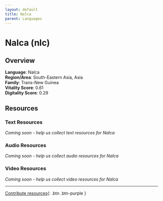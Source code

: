 ```yaml
---
layout: default
title: Nalca
parent: Languages
---
```


# Nalca (nlc)

## Overview

**Language**: Nalca  
**Region/Area**: South-Eastern Asia, Asia  
**Family**: Trans-New Guinea  
**Vitality Score**: 0.61  
**Digitality Score**: 0.29  

## Resources

### Text Resources
*Coming soon - help us collect text resources for Nalca*

### Audio Resources
*Coming soon - help us collect audio resources for Nalca*

### Video Resources
*Coming soon - help us collect video resources for Nalca*

---

[Contribute resources](https://fairtrain.github.io/){: .btn .btn-purple }
